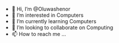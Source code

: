 - 👋 Hi, I’m @Oluwashenor
- 👀 I’m interested in Computers
- 🌱 I’m currently learning Computers
- 💞️ I’m looking to collaborate on Computing
- 📫 How to reach me ...

<!---
Oluwashenor/Oluwashenor is a ✨ special ✨ repository because its `README.md` (this file) appears on your GitHub profile.
You can click the Preview link to take a look at your changes.
--->
